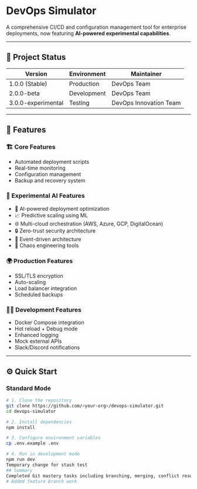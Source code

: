 # DevOps Simulator

A comprehensive CI/CD and configuration management tool for enterprise deployments, now featuring **AI-powered experimental capabilities**.

---

## 🧩 Project Status

| Version | Environment | Maintainer |
|----------|--------------|-------------|
| 1.0.0 (Stable) | Production | DevOps Team |
| 2.0.0-beta | Development | DevOps Team |
| 3.0.0-experimental | Testing | DevOps Innovation Team |

---

## 🚀 Features

### 🏗️ Core Features
- Automated deployment scripts  
- Real-time monitoring  
- Configuration management  
- Backup and recovery system  

### 🧠 Experimental AI Features
- 🤖 AI-powered deployment optimization  
- 📈 Predictive scaling using ML  
- 🌐 Multi-cloud orchestration (AWS, Azure, GCP, DigitalOcean)  
- 🔒 Zero-trust security architecture  
- 🌊 Event-driven architecture  
- 🎯 Chaos engineering tools  

### 🌍 Production Features
- SSL/TLS encryption  
- Auto-scaling  
- Load balancer integration  
- Scheduled backups  

### 🧑‍💻 Development Features
- Docker Compose integration  
- Hot reload + Debug mode  
- Enhanced logging  
- Mock external APIs  
- Slack/Discord notifications  

---

## ⚙️ Quick Start

### Standard Mode
```bash
# 1. Clone the repository
git clone https://github.com/<your-org>/devops-simulator.git
cd devops-simulator

# 2. Install dependencies
npm install

# 3. Configure environment variables
cp .env.example .env

# 4. Run in development mode
npm run dev
Temporary change for stash test
## Summary
Completed Git mastery tasks including branching, merging, conflict resolution, tagging, and documentation.
# Added feature branch work
